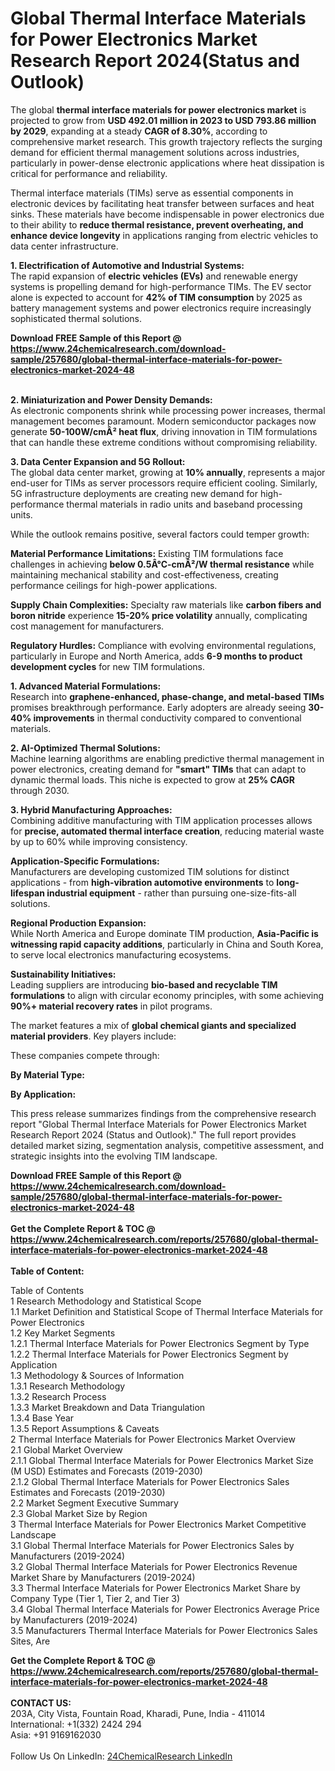 <h1>Global Thermal Interface Materials for Power Electronics Market Research Report 2024(Status and Outlook)</h1><p>The global <strong>thermal interface materials for power electronics market</strong> is projected to grow from <strong>USD 492.01 million in 2023 to USD 793.86 million by 2029</strong>, expanding at a steady <strong>CAGR of 8.30%</strong>, according to comprehensive market research. This growth trajectory reflects the surging demand for efficient thermal management solutions across industries, particularly in power-dense electronic applications where heat dissipation is critical for performance and reliability.</p><p>Thermal interface materials (TIMs) serve as essential components in electronic devices by facilitating heat transfer between surfaces and heat sinks. These materials have become indispensable in power electronics due to their ability to <strong>reduce thermal resistance, prevent overheating, and enhance device longevity</strong> in applications ranging from electric vehicles to data center infrastructure.</p><p><strong>1. Electrification of Automotive and Industrial Systems:</strong><br>
The rapid expansion of <strong>electric vehicles (EVs)</strong> and renewable energy systems is propelling demand for high-performance TIMs. The EV sector alone is expected to account for <strong>42% of TIM consumption</strong> by 2025 as battery management systems and power electronics require increasingly sophisticated thermal solutions.</p><div><b>Download FREE Sample of this Report @ 
            <a href="https://www.24chemicalresearch.com/download-sample/257680/global-thermal-interface-materials-for-power-electronics-market-2024-48">
            https://www.24chemicalresearch.com/download-sample/257680/global-thermal-interface-materials-for-power-electronics-market-2024-48</a></b></div><br><p><strong>2. Miniaturization and Power Density Demands:</strong><br>
As electronic components shrink while processing power increases, thermal management becomes paramount. Modern semiconductor packages now generate <strong>50-100W/cmÂ² heat flux</strong>, driving innovation in TIM formulations that can handle these extreme conditions without compromising reliability.</p><p><strong>3. Data Center Expansion and 5G Rollout:</strong><br>
The global data center market, growing at <strong>10% annually</strong>, represents a major end-user for TIMs as server processors require efficient cooling. Similarly, 5G infrastructure deployments are creating new demand for high-performance thermal materials in radio units and baseband processing units.</p><p>While the outlook remains positive, several factors could temper growth:</p><p><strong>Material Performance Limitations:</strong> Existing TIM formulations face challenges in achieving <strong>below 0.5Â°C-cmÂ²/W thermal resistance</strong> while maintaining mechanical stability and cost-effectiveness, creating performance ceilings for high-power applications.</p><p><strong>Supply Chain Complexities:</strong> Specialty raw materials like <strong>carbon fibers and boron nitride</strong> experience <strong>15-20% price volatility</strong> annually, complicating cost management for manufacturers.</p><p><strong>Regulatory Hurdles:</strong> Compliance with evolving environmental regulations, particularly in Europe and North America, adds <strong>6-9 months to product development cycles</strong> for new TIM formulations.</p><p><strong>1. Advanced Material Formulations:</strong><br>
Research into <strong>graphene-enhanced, phase-change, and metal-based TIMs</strong> promises breakthrough performance. Early adopters are already seeing <strong>30-40% improvements</strong> in thermal conductivity compared to conventional materials.</p><p><strong>2. AI-Optimized Thermal Solutions:</strong><br>
Machine learning algorithms are enabling predictive thermal management in power electronics, creating demand for <strong>"smart" TIMs</strong> that can adapt to dynamic thermal loads. This niche is expected to grow at <strong>25% CAGR</strong> through 2030.</p><p><strong>3. Hybrid Manufacturing Approaches:</strong><br>
Combining additive manufacturing with TIM application processes allows for <strong>precise, automated thermal interface creation</strong>, reducing material waste by up to 60% while improving consistency.</p><p><strong>Application-Specific Formulations:</strong><br>
	Manufacturers are developing customized TIM solutions for distinct applications - from <strong>high-vibration automotive environments</strong> to <strong>long-lifespan industrial equipment</strong> - rather than pursuing one-size-fits-all solutions.</p><p><strong>Regional Production Expansion:</strong><br>
	While North America and Europe dominate TIM production, <strong>Asia-Pacific is witnessing rapid capacity additions</strong>, particularly in China and South Korea, to serve local electronics manufacturing ecosystems.</p><p><strong>Sustainability Initiatives:</strong><br>
	Leading suppliers are introducing <strong>bio-based and recyclable TIM formulations</strong> to align with circular economy principles, with some achieving <strong>90%+ material recovery rates</strong> in pilot programs.</p><p>The market features a mix of <strong>global chemical giants and specialized material providers</strong>. Key players include:</p><p>These companies compete through:</p><p><strong>By Material Type:</strong></p><p><strong>By Application:</strong></p><p>This press release summarizes findings from the comprehensive research report "Global Thermal Interface Materials for Power Electronics Market Research Report 2024 (Status and Outlook)." The full report provides detailed market sizing, segmentation analysis, competitive assessment, and strategic insights into the evolving TIM landscape.</p><div><b>Download FREE Sample of this Report @ 
            <a href="https://www.24chemicalresearch.com/download-sample/257680/global-thermal-interface-materials-for-power-electronics-market-2024-48">
            https://www.24chemicalresearch.com/download-sample/257680/global-thermal-interface-materials-for-power-electronics-market-2024-48</a></b></div><br><div><b>Get the Complete Report & TOC @ 
            <a href="https://www.24chemicalresearch.com/reports/257680/global-thermal-interface-materials-for-power-electronics-market-2024-48">
            https://www.24chemicalresearch.com/reports/257680/global-thermal-interface-materials-for-power-electronics-market-2024-48</a></b></div><br>
            <b>Table of Content:</b><p>Table of Contents<br />
1 Research Methodology and Statistical Scope<br />
1.1 Market Definition and Statistical Scope of Thermal Interface Materials for Power Electronics<br />
1.2 Key Market Segments<br />
1.2.1 Thermal Interface Materials for Power Electronics Segment by Type<br />
1.2.2 Thermal Interface Materials for Power Electronics Segment by Application<br />
1.3 Methodology & Sources of Information<br />
1.3.1 Research Methodology<br />
1.3.2 Research Process<br />
1.3.3 Market Breakdown and Data Triangulation<br />
1.3.4 Base Year<br />
1.3.5 Report Assumptions & Caveats<br />
2 Thermal Interface Materials for Power Electronics Market Overview<br />
2.1 Global Market Overview<br />
2.1.1 Global Thermal Interface Materials for Power Electronics Market Size (M USD) Estimates and Forecasts (2019-2030)<br />
2.1.2 Global Thermal Interface Materials for Power Electronics Sales Estimates and Forecasts (2019-2030)<br />
2.2 Market Segment Executive Summary<br />
2.3 Global Market Size by Region<br />
3 Thermal Interface Materials for Power Electronics Market Competitive Landscape<br />
3.1 Global Thermal Interface Materials for Power Electronics Sales by Manufacturers (2019-2024)<br />
3.2 Global Thermal Interface Materials for Power Electronics Revenue Market Share by Manufacturers (2019-2024)<br />
3.3 Thermal Interface Materials for Power Electronics Market Share by Company Type (Tier 1, Tier 2, and Tier 3)<br />
3.4 Global Thermal Interface Materials for Power Electronics Average Price by Manufacturers (2019-2024)<br />
3.5 Manufacturers Thermal Interface Materials for Power Electronics Sales Sites, Are</p><div><b>Get the Complete Report & TOC @ 
            <a href="https://www.24chemicalresearch.com/reports/257680/global-thermal-interface-materials-for-power-electronics-market-2024-48">
            https://www.24chemicalresearch.com/reports/257680/global-thermal-interface-materials-for-power-electronics-market-2024-48</a></b></div><br><b>CONTACT US:</b><br>
            203A, City Vista, Fountain Road, Kharadi, Pune, India - 411014<br>
            International: +1(332) 2424 294<br>
            Asia: +91 9169162030 <br><br>
            Follow Us On LinkedIn: <a href="https://www.linkedin.com/company/24chemicalresearch/">24ChemicalResearch LinkedIn</a>